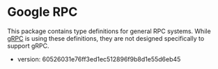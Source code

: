 # Google RPC

This package contains type definitions for general RPC systems. While
[gRPC](https://github.com/grpc) is using these definitions, they
are not designed specifically to support gRPC.

- version: 60526031e76ff3ed1ec512896f9b8d1e55d6eb45